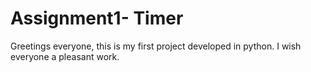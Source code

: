 # Assignment1- Timer 
Greetings everyone, this is my first project developed in python. I wish everyone a pleasant work.
